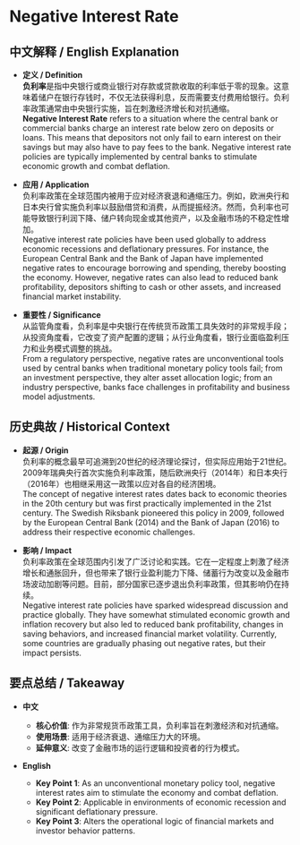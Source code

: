 # Negative Interest Rate

## 中文解释 / English Explanation

* **定义 / Definition**  
  **负利率**是指中央银行或商业银行对存款或贷款收取的利率低于零的现象。这意味着储户在银行存钱时，不仅无法获得利息，反而需要支付费用给银行。负利率政策通常由中央银行实施，旨在刺激经济增长和对抗通缩。  
  **Negative Interest Rate** refers to a situation where the central bank or commercial banks charge an interest rate below zero on deposits or loans. This means that depositors not only fail to earn interest on their savings but may also have to pay fees to the bank. Negative interest rate policies are typically implemented by central banks to stimulate economic growth and combat deflation.

* **应用 / Application**  
  负利率政策在全球范围内被用于应对经济衰退和通缩压力。例如，欧洲央行和日本央行曾实施负利率以鼓励借贷和消费，从而提振经济。然而，负利率也可能导致银行利润下降、储户转向现金或其他资产，以及金融市场的不稳定性增加。  
  Negative interest rate policies have been used globally to address economic recessions and deflationary pressures. For instance, the European Central Bank and the Bank of Japan have implemented negative rates to encourage borrowing and spending, thereby boosting the economy. However, negative rates can also lead to reduced bank profitability, depositors shifting to cash or other assets, and increased financial market instability.

* **重要性 / Significance**  
  从监管角度看，负利率是中央银行在传统货币政策工具失效时的非常规手段；从投资角度看，它改变了资产配置的逻辑；从行业角度看，银行业面临盈利压力和业务模式调整的挑战。  
  From a regulatory perspective, negative rates are unconventional tools used by central banks when traditional monetary policy tools fail; from an investment perspective, they alter asset allocation logic; from an industry perspective, banks face challenges in profitability and business model adjustments.

## 历史典故 / Historical Context

* **起源 / Origin**  
  负利率的概念最早可追溯到20世纪的经济理论探讨，但实际应用始于21世纪。2009年瑞典央行首次实施负利率政策，随后欧洲央行（2014年）和日本央行（2016年）也相继采用这一政策以应对各自的经济困境。  
  The concept of negative interest rates dates back to economic theories in the 20th century but was first practically implemented in the 21st century. The Swedish Riksbank pioneered this policy in 2009, followed by the European Central Bank (2014) and the Bank of Japan (2016) to address their respective economic challenges.

* **影响 / Impact**  
  负利率政策在全球范围内引发了广泛讨论和实践。它在一定程度上刺激了经济增长和通胀回升，但也带来了银行业盈利能力下降、储蓄行为改变以及金融市场波动加剧等问题。目前，部分国家已逐步退出负利率政策，但其影响仍在持续。  
  Negative interest rate policies have sparked widespread discussion and practice globally. They have somewhat stimulated economic growth and inflation recovery but also led to reduced bank profitability, changes in saving behaviors, and increased financial market volatility. Currently, some countries are gradually phasing out negative rates, but their impact persists.

## 要点总结 / Takeaway

* **中文**  
  - **核心价值**: 作为非常规货币政策工具，负利率旨在刺激经济和对抗通缩。  
  - **使用场景**: 适用于经济衰退、通缩压力大的环境。  
  - **延伸意义**: 改变了金融市场的运行逻辑和投资者的行为模式。

* **English**  
  - **Key Point 1**: As an unconventional monetary policy tool, negative interest rates aim to stimulate the economy and combat deflation.  
  - **Key Point 2**: Applicable in environments of economic recession and significant deflationary pressure.  
  - **Key Point 3**: Alters the operational logic of financial markets and investor behavior patterns.